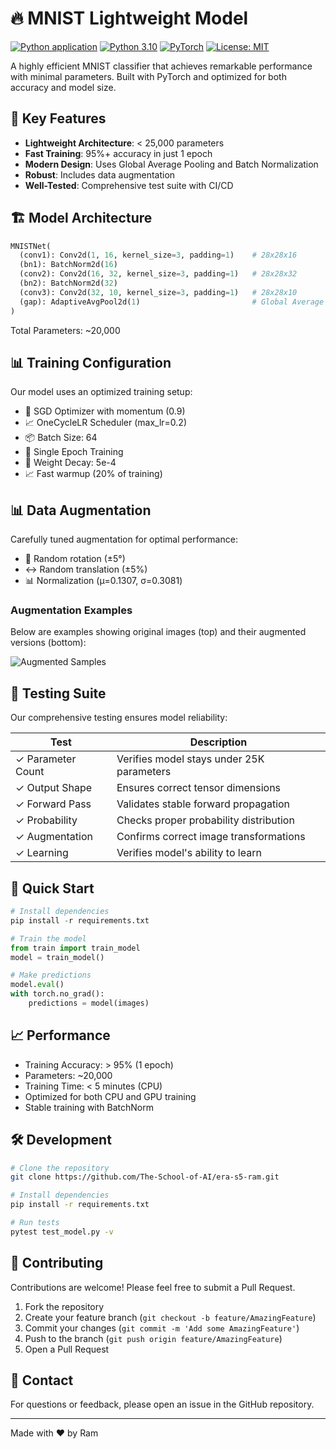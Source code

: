 # 🔥 MNIST Lightweight Model

[![Python application](https://github.com/The-School-of-AI/era-s5-ram/workflows/Python%20application/badge.svg)](https://github.com/The-School-of-AI/era-s5-ram/actions)
[![Python 3.10](https://img.shields.io/badge/Python-3.10-blue.svg)](https://www.python.org/downloads/)
[![PyTorch](https://img.shields.io/badge/PyTorch-2.0+-red.svg)](https://pytorch.org/)
[![License: MIT](https://img.shields.io/badge/License-MIT-yellow.svg)](https://opensource.org/licenses/MIT)

A highly efficient MNIST classifier that achieves remarkable performance with minimal parameters. Built with PyTorch and optimized for both accuracy and model size.

## 🌟 Key Features

- **Lightweight Architecture**: < 25,000 parameters
- **Fast Training**: 95%+ accuracy in just 1 epoch
- **Modern Design**: Uses Global Average Pooling and Batch Normalization
- **Robust**: Includes data augmentation
- **Well-Tested**: Comprehensive test suite with CI/CD

## 🏗️ Model Architecture

```python
MNISTNet(
  (conv1): Conv2d(1, 16, kernel_size=3, padding=1)    # 28x28x16
  (bn1): BatchNorm2d(16)
  (conv2): Conv2d(16, 32, kernel_size=3, padding=1)   # 28x28x32
  (bn2): BatchNorm2d(32)
  (conv3): Conv2d(32, 10, kernel_size=3, padding=1)   # 28x28x10
  (gap): AdaptiveAvgPool2d(1)                         # Global Average Pooling
)
```

Total Parameters: ~20,000

## 📊 Training Configuration

Our model uses an optimized training setup:
- 🔄 SGD Optimizer with momentum (0.9)
- 📈 OneCycleLR Scheduler (max_lr=0.2)
- 📦 Batch Size: 64
- 🎯 Single Epoch Training
- 🔧 Weight Decay: 5e-4
- 📈 Fast warmup (20% of training)

## 📊 Data Augmentation

Carefully tuned augmentation for optimal performance:

- 🔄 Random rotation (±5°)
- ↔️ Random translation (±5%)
- 📊 Normalization (μ=0.1307, σ=0.3081)

### Augmentation Examples
Below are examples showing original images (top) and their augmented versions (bottom):

![Augmented Samples](images/augmented_samples.png)

## 🧪 Testing Suite

Our comprehensive testing ensures model reliability:

| Test | Description |
|------|-------------|
| ✓ Parameter Count | Verifies model stays under 25K parameters |
| ✓ Output Shape | Ensures correct tensor dimensions |
| ✓ Forward Pass | Validates stable forward propagation |
| ✓ Probability | Checks proper probability distribution |
| ✓ Augmentation | Confirms correct image transformations |
| ✓ Learning | Verifies model's ability to learn |

## 🚀 Quick Start

```python
# Install dependencies
pip install -r requirements.txt

# Train the model
from train import train_model
model = train_model()

# Make predictions
model.eval()
with torch.no_grad():
    predictions = model(images)
```

## 📈 Performance

- Training Accuracy: > 95% (1 epoch)
- Parameters: ~20,000
- Training Time: < 5 minutes (CPU)
- Optimized for both CPU and GPU training
- Stable training with BatchNorm

## 🛠️ Development

```bash
# Clone the repository
git clone https://github.com/The-School-of-AI/era-s5-ram.git

# Install dependencies
pip install -r requirements.txt

# Run tests
pytest test_model.py -v
```

## 🤝 Contributing

Contributions are welcome! Please feel free to submit a Pull Request.

1. Fork the repository
2. Create your feature branch (`git checkout -b feature/AmazingFeature`)
3. Commit your changes (`git commit -m 'Add some AmazingFeature'`)
4. Push to the branch (`git push origin feature/AmazingFeature`)
5. Open a Pull Request

## 📧 Contact

For questions or feedback, please open an issue in the GitHub repository.

---
Made with ❤️ by Ram